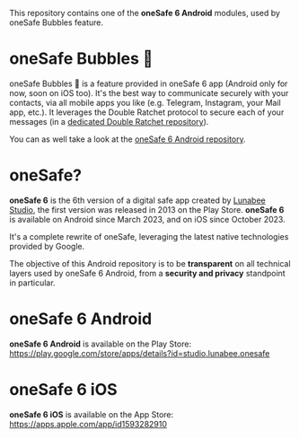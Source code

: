 This repository contains one of the **oneSafe 6 Android** modules, used by oneSafe Bubbles feature.

# oneSafe Bubbles 🫧
oneSafe Bubbles 🫧 is a feature provided in oneSafe 6 app (Android only for now, soon on iOS too).
It's the best way to communicate securely with your contacts, via all mobile apps you like (e.g. Telegram, Instagram, your Mail app, etc.).
It leverages the Double Ratchet protocol to secure each of your messages (in a [dedicated Double Ratchet repository](https://github.com/LunabeeStudio/Double_Ratchet_KMP)).

You can as well take a look at the [oneSafe 6 Android repository](https://github.com/LunabeeStudio/oneSafe6_SDK_Android).

# oneSafe?

**oneSafe 6** is the 6th version of a digital safe app created by [Lunabee Studio](https://www.lunabee.studio/), the first version was released in 2013 on the Play Store. 
**oneSafe 6** is available on Android since March 2023, and on iOS since October 2023.

It's a complete rewrite of oneSafe, leveraging the latest native technologies provided by Google.

The objective of this Android repository is to be **transparent** on all technical layers used by oneSafe 6 Android, from a **security and privacy** standpoint in particular.

# oneSafe 6 Android

**oneSafe 6 Android** is available on the Play Store: https://play.google.com/store/apps/details?id=studio.lunabee.onesafe

# oneSafe 6 iOS

**oneSafe 6 iOS** is available on the App Store: https://apps.apple.com/app/id1593282910
